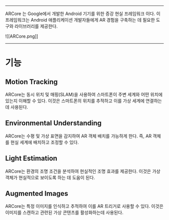 
---
ARCore 는 Google에서 개발한 Android 기기를 위한 증강 현실 프레임워크 이다. 이 프레임워크는 Android 애플리케이션 개발자들에게 AR 경험을 구축하는 데 필요한 도구와 라이브러리를 제공한다.

![[ARCore.png]]

---
# 기능

## Motion Tracking

ARCore는 동시 위치 및 매핑(SLAM)을 사용하여 스마트폰이 주변 세계와 어떤 위치에 있는지 이해할 수 있다. 이것은 스마트폰의 위치를 추적하고 이를 가상 세계에 연결하는 데 사용된다. 
## Environmental Understanding

ARCore는 수평 및 가상 표면을 감지하여 AR 객체 배치를 가능하게 한다. 즉, AR 객체를 현실 세계에 배치하고 조정할 수 있다.
## Light Estimation

ARCore는 환경의 조명 조건을 분석하여 현실적인 조명 효과를 제공한다. 이것은 가상 객체가 현실적으로 보이도록 하는 데 도움이 된다.
## Augmented Images

ARCore는 특정 이미지를 인식하고 추적하여 이를 AR 트리거로 사용할 수 있다. 이것은 이미지를 스캔하고 관련된 가상 콘텐츠를 활성화하는데 사용된다.
